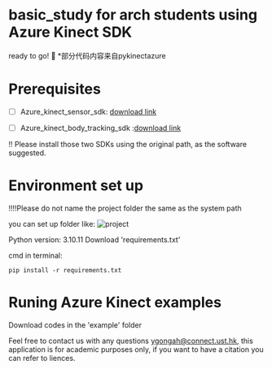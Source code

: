 # basic_study for arch students using Azure Kinect SDK 
ready to go! :whale:
*部分代码内容来自pykinectazure 

# Prerequisites
- [ ] Azure_kinect_sensor_sdk: [download link](https://github.com/microsoft/Azure-Kinect-Sensor-SDK/blob/develop/docs/usage.md)

- [ ] Azure_kinect_body_tracking_sdk :[download link](https://learn.microsoft.com/en-us/azure/kinect-dk/body-sdk-download)



!! Please install those two SDKs using the original path, as the software suggested. 

#  Environment set up

!!!!Please do not name the project folder the same as the system path

you can set up folder like: 
![project](https://github.com/YueminGong/basic_study/blob/main/image/windows.png)

Python version: 3.10.11
Download 'requirements.txt'

cmd in terminal:

```
pip install -r requirements.txt

```

# Runing Azure Kinect examples 

Download codes in the 'example' folder

Feel free to contact us with any questions ygongah@connect.ust.hk, this application is for academic purposes only, if you want to have a citation you can refer to liences.







